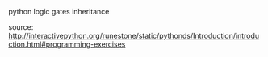python logic gates inheritance

source: http://interactivepython.org/runestone/static/pythonds/Introduction/introduction.html#programming-exercises
